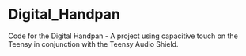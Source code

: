 # Digital_Handpan
Code for the Digital Handpan - A project using capacitive touch on the Teensy in conjunction with the Teensy Audio Shield. 
